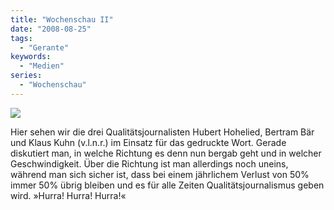 ```yaml
---
title: "Wochenschau II"
date: "2008-08-25"
tags:
  - "Gerante"
keywords:
  - "Medien"
series:
  - "Wochenschau"
---
```


![](/img/codecandies/ZZ20E20BE6.jpg)

Hier sehen wir die drei Qualitätsjournalisten Hubert Hohelied, Bertram Bär und Klaus Kuhn (v.l.n.r.) im Einsatz für das gedruckte Wort. Gerade diskutiert man, in welche Richtung es denn nun bergab geht und in welcher Geschwindigkeit. Über die Richtung ist man allerdings noch uneins, während man sich sicher ist, dass bei einem jährlichem Verlust von 50% immer 50% übrig bleiben und es für alle Zeiten Qualitätsjournalismus geben wird. »Hurra! Hurra! Hurra!«
